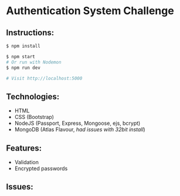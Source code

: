 # Authentication System Challenge


## Instructions:
```sh
$ npm install
```

```sh
$ npm start
# Or run with Nodemon
$ npm run dev

# Visit http://localhost:5000
```

## Technologies:
- HTML
- CSS (Bootstrap)
- NodeJS (Passport, Express, Mongoose, ejs, bcrypt)
- MongoDB (Atlas Flavour, *had issues with 32bit install*)


## Features:
- Validation
- Encrypted passwords

## Issues:
